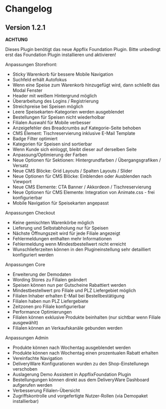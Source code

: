 # Changelog

## Version 1.2.1

__ACHTUNG__

Dieses Plugin benötigt das neue Appflix Foundation Plugin. Bitte unbedingt erst das Foundation Plugin installieren und aktivieren!

Anpassungen Storefront:

- Sticky Warenkorb für bessere Mobile Navigation
- Suchfeld erhält Autofokus
- Wenn eine Speise zum Warenkorb hinzugefügt wird, dann schließt das Modal Fenster
- Header mit weißem Hintergrund möglich
- Überarbeitung des Logins / Registrierung
- Streichpreise bei Speisen möglich
- Leere Speisekarten-Kategorien werden ausgeblendet
- Bestellungen für Speisen nicht wiederholbar
- Filialen Auswahl für Mobile verbesser
- Anzeigefehler des Breadcrumbs auf Kategorie-Seite behoben
- CMS Element: Tischreservierung inklusive E-Mail Template
- Badge Filter optimiert
- Kategorien für Speisen sind sortierbar
- Wenn Kunde sich einloggt, bleibt dieser auf derselben Seite
- Anpassung/Optimierung der Farben
- Neue Optionen für Sektionen: Hintergrundfarben / Übergangsgrafiken / Versatz
- Neue CMS Blöcke: Grid Layouts / Spalten Layouts / Slider
- Neue Optionen für CMS Blöcke: Einblenden oder Ausblenden nach Viewport
- Neue CMS Elemente: CTA Banner / Akkordeon / Tischreservierung
- Neue Optionen für CMS Elemente: Integration von Animate.css - frei konfigurierbar
- Mobile Navigation für Speisekarten angepasst

Anpassungen Checkout

- Keine gemischten Warenkörbe möglich
- Lieferung und Selbstabholung nur für Speisen
- Nächste Öffnungszeit wird für jede Filiale angezeigt
- Fehlermeldungen enthalten mehr Informationen
- Fehlermeldung wenn Mindestbestellwert nicht erreicht
- Wunschlieferzeiten können in den Plugineinstellung sehr detailliert konfiguriert werden

Anpassungen Core

- Erweiterung der Demodaten
- Wording Stores zu Filialen geändert
- Speisen können nun per Gutscheine Rabattiert werden
- Mindestbestellwert pro Filiale und PLZ Liefergebiet möglich
- Filialen Inhaber erhalten E-Mail bei Bestellbestätigung
- Filialen haben nun PLZ Liefergebiete
- Zeitzonen pro Filiale konfigurierbar
- Performance Optimierungen
- Filialen können exklusive Produkte beinhalten (nur sichtbar wenn Filiale ausgewählt)
- Filialen können an Verkaufskanäle gebunden werden

Anpassungen Admin

- Produkte können nach Wochentag ausgeblendet werden
- Produkte können nach Wochentag einen prozentualen Rabatt erhalten
- Vereinfachte Navigation
- DeliveryWare Konfigurationen wurden zu den Shop-Einstellunegn verschoben
- Auslagerung Demo Assistent in AppflixFoundation Plugin
- Bestellungungen können direkt aus dem DeliveryWare Dashboard aufgerufen werden
- Verbesserung Filialen-Übersicht
- Zugriffskontrolle und vorgefertigte Nutzer-Rollen (via Demopaket installierbar)


